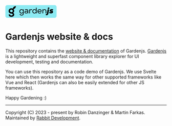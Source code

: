 <a href="https://github.com/gardenjs/gardenjs" target="_blank"><img src="https://raw.githubusercontent.com/gardenjs/branding/main/badge/badge_gardenjs.svg"></a>


# Gardenjs website & docs

This repository contains the <a href="https://gardenjs.org/" target="_blank">website & documentation</a> of Gardenjs. <a href="https://github.com/gardenjs/gardenjs/" target="_blank">Gardenjs</a> is a lightweight and superfast component library explorer for UI development, testing and documentation.

You can use this repository as a code demo of Gardenjs. We use Svelte here which then works the same way for other supported frameworks like Vue and React (Gardenjs can also be easily extended for other JS frameworks).

Happy Gardening :)

---
Copyright (C) 2023 - present by Robin Danzinger & Martin Farkas. Maintained by <a href="https://www.rabbitdevelopment.com" target="_blank">Rabbit Development</a>.
